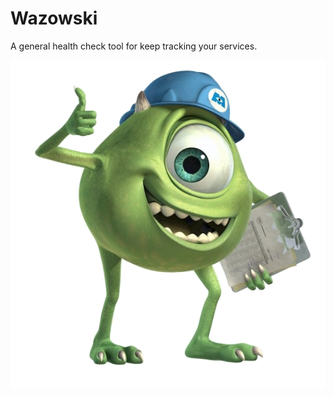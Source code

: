 # Wazowski

A general health check tool for keep tracking your services.

![logo](https://github.com/agate/wazowski/raw/master/public/images/wazowski.png)